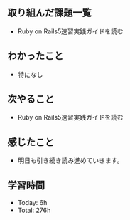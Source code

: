 ## 取り組んだ課題一覧
- Ruby on Rails5速習実践ガイドを読む
## わかったこと
- 特になし
## 次やること
- Ruby on Rails5速習実践ガイドを読む
## 感じたこと
- 明日も引き続き読み進めていきます。
## 学習時間
- Today: 6h
- Total: 276h